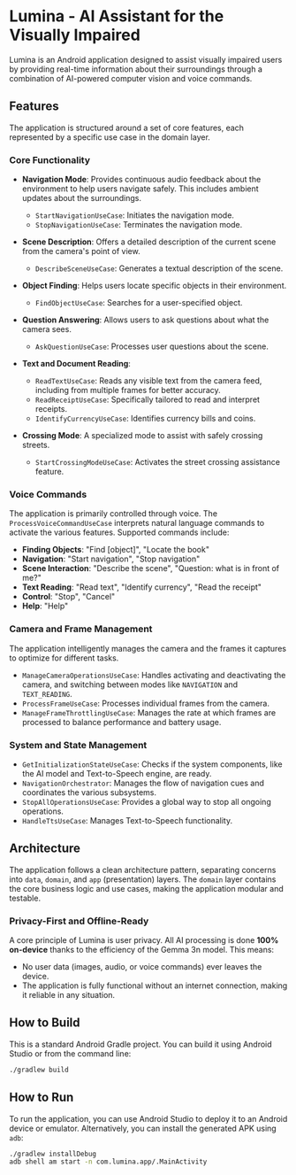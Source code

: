 # Lumina - AI Assistant for the Visually Impaired

Lumina is an Android application designed to assist visually impaired users by providing real-time
information about their surroundings through a combination of AI-powered computer vision and voice
commands.

## Features

The application is structured around a set of core features, each represented by a specific use case
in the domain layer.

### Core Functionality

* **Navigation Mode**: Provides continuous audio feedback about the environment to help users
  navigate safely. This includes ambient updates about the surroundings.
    * `StartNavigationUseCase`: Initiates the navigation mode.
    * `StopNavigationUseCase`: Terminates the navigation mode.

* **Scene Description**: Offers a detailed description of the current scene from the camera's point
  of view.
    * `DescribeSceneUseCase`: Generates a textual description of the scene.

* **Object Finding**: Helps users locate specific objects in their environment.
    * `FindObjectUseCase`: Searches for a user-specified object.

* **Question Answering**: Allows users to ask questions about what the camera sees.
    * `AskQuestionUseCase`: Processes user questions about the scene.

* **Text and Document Reading**:
    * `ReadTextUseCase`: Reads any visible text from the camera feed, including from multiple frames
      for better accuracy.
    * `ReadReceiptUseCase`: Specifically tailored to read and interpret receipts.
    * `IdentifyCurrencyUseCase`: Identifies currency bills and coins.

* **Crossing Mode**: A specialized mode to assist with safely crossing streets.
    * `StartCrossingModeUseCase`: Activates the street crossing assistance feature.

### Voice Commands

The application is primarily controlled through voice. The `ProcessVoiceCommandUseCase` interprets
natural language commands to activate the various features. Supported commands include:

* **Finding Objects**: "Find [object]", "Locate the book"
* **Navigation**: "Start navigation", "Stop navigation"
* **Scene Interaction**: "Describe the scene", "Question: what is in front of me?"
* **Text Reading**: "Read text", "Identify currency", "Read the receipt"
* **Control**: "Stop", "Cancel"
* **Help**: "Help"

### Camera and Frame Management

The application intelligently manages the camera and the frames it captures to optimize for
different tasks.

* `ManageCameraOperationsUseCase`: Handles activating and deactivating the camera, and switching
  between modes like `NAVIGATION` and `TEXT_READING`.
* `ProcessFrameUseCase`: Processes individual frames from the camera.
* `ManageFrameThrottlingUseCase`: Manages the rate at which frames are processed to balance
  performance and battery usage.

### System and State Management

* `GetInitializationStateUseCase`: Checks if the system components, like the AI model and
  Text-to-Speech engine, are ready.
* `NavigationOrchestrator`: Manages the flow of navigation cues and coordinates the various
  subsystems.
* `StopAllOperationsUseCase`: Provides a global way to stop all ongoing operations.
* `HandleTtsUseCase`: Manages Text-to-Speech functionality.

## Architecture

The application follows a clean architecture pattern, separating concerns into `data`, `domain`, and
`app` (presentation) layers. The `domain` layer contains the core business logic and use cases,
making the application modular and testable.

### Privacy-First and Offline-Ready

A core principle of Lumina is user privacy. All AI processing is done **100% on-device** thanks to
the efficiency of the Gemma 3n model. This means:

- No user data (images, audio, or voice commands) ever leaves the device.
- The application is fully functional without an internet connection, making it reliable in any
  situation.

## How to Build

This is a standard Android Gradle project. You can build it using Android Studio or from the command
line:

```bash
./gradlew build
```

## How to Run

To run the application, you can use Android Studio to deploy it to an Android device or emulator.
Alternatively, you can install the generated APK using `adb`:

```bash
./gradlew installDebug
adb shell am start -n com.lumina.app/.MainActivity
```

